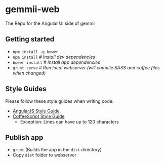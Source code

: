 # gemmii-web
The Repo for the Angular UI side of gemmii

## Getting started
* `npm install -g bower`
* `npm install` *# Install dev dependencies*
* `bower install` *# Install app dependencies*
* `grunt serve` *# Run local webserver (will compile SASS and coffee files when changed)*

## Style Guides

Please follow these style guides when writing code:

* [AngularJS Style Guide](https://github.com/mgechev/angularjs-style-guide).
* [CoffeeScript Style Guide](https://github.com/polarmobile/coffeescript-style-guide)
  * Exception: Lines can have up to 120 characters

## Publish app
* `grunt` (Builds the app in the `dist` directory)
* Copy `dist` folder to webserver
